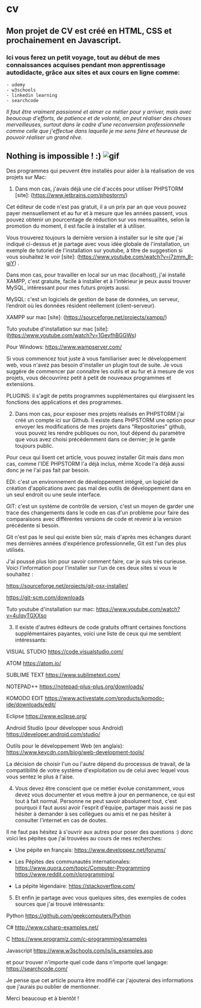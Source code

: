# cv 
## Mon projet de CV est créé en HTML, CSS et prochainement en Javascript.

### Ici vous ferez un petit voyage, tout au début de mes connaissances acquises pendant mon apprentissage autodidacte, grâce aux sites et aux cours en ligne comme:
~~~
- udemy
- w3schools
- linkedin learning
- searchcode
~~~
*Il faut être vraiment passionné et aimer ce métier pour y arriver, mais avec beaucoup d'efforts, de patience et de volonté,
on peut réaliser des choses merveilleuses, surtout dans le cadre d'une reconversion professionnelle comme celle que j'effectue dans laquelle je me sens fière et heureuse de pouvoir réaliser un grand rêve.*

**Nothing is impossible ! :)**
![gif](https://media.giphy.com/media/cbKNG6UV5WF7t6Lpdx/giphy.gif)
---

Des programmes qui peuvent être installés pour aider à la réalisation de vos projets sur Mac:

1. Dans mon cas, j'avais déjà une clé d'accès pour utiliser PHPSTORM [site]: (https://www.jetbrains.com/phpstorm/) 

Cet éditeur de code n'est pas gratuit, il a un prix par an que vous pouvez payer mensuellement et au fur et à mesure que les années passent, vous pouvez obtenir un pourcentage de réduction sur vos mensualités, selon la promotion du moment, il est facile à installer et à utiliser.

Vous trouverez toujours la dernière version à installer sur le site que j'ai indiqué ci-dessus et je partage avec vous idée globale de l'installation, un exemple de tutoriel de l'installation sur youtube, à titre de suggestion si vous souhaitez le voir [site]: (https://www.youtube.com/watch?v=i7zmm_8-gjY) . 

Dans mon cas, pour travailler en local sur un mac (localhost), j'ai installé XAMPP, c'est gratuite, facile à installer et à l'intérieur je peux aussi trouver MySQL, intéressant pour mes futurs projets aussi.

MySQL: c'est un logiciels de gestion de base de données, un serveur, l’endroit où les données résident réellement (client-serveur).

XAMPP sur mac [site]: (https://sourceforge.net/projects/xampp/)

Tuto youtube d'installation sur mac [site]: (https://www.youtube.com/watch?v=1GevfhBGGWs)

Pour Windows: https://www.wampserver.com/

Si vous commencez tout juste à vous familiariser avec le développement web, vous n'avez pas besoin d'installer un plugin tout de suite. Je vous suggère de commencer par connaître les outils et au fur et à mesure de vos projets, vous découvrirez petit à petit de nouveaux programmes et extensions. 

PLUGINS: il s'agit de petits programmes supplémentaires qui élargissent les fonctions des applications et des programmes.

2. Dans mon cas, pour exposer mes projets réalisés en PHPSTORM j'ai créé un compte ici sur Github. Il existe dans PHPSTORM une option pour envoyer les modifications de mes projets dans "Repositories" github, vous pouvez les rendre publiques ou non, tout dépend du paramètre que vous avez choisi précédemment dans ce dernier; je le garde toujours public.

Pour ceux qui lisent cet article, vous pouvez installer Git mais dans mon cas, comme l'IDE PHPSTORM l'a déjà inclus, même Xcode l'a déjà aussi donc je ne l'ai pas fait par besoin. 

EDI: c'est un environnement de développement intégré, un logiciel de création d'applications avec pas mal des outils de développement dans en un seul endroit ou une seule interface.

GIT: c'est un système de contrôle de version, c'est un moyen de garder une trace des changements dans le code en cas d'un problème pour faire des comparaisons avec différentes versions de code et revenir à la version précédente si besoin.

Git n'est pas le seul qui existe bien sûr, mais d'après mes échanges durant mes dernières années d'expérience professionnelle, Git est l'un des plus utilisés.

J'ai poussé plus loin pour savoir comment faire, car je suis très curieuse. Voici l'information pour l'installer sur l'un de ces deux sites si vous le souhaitez :

https://sourceforge.net/projects/git-osx-installer/

https://git-scm.com/downloads

Tuto youtube d'installation sur mac: https://www.youtube.com/watch?v=4uIqyTGXXso

3. Il existe d'autres éditeurs de code gratuits offrant certaines fonctions supplémentaires payantes, voici une liste de ceux qui me semblent intéressants:

VISUAL STUDIO https://code.visualstudio.com/

ATOM https://atom.io/

SUBLIME TEXT https://www.sublimetext.com/

NOTEPAD++ https://notepad-plus-plus.org/downloads/

KOMODO EDIT https://www.activestate.com/products/komodo-ide/downloads/edit/

Eclipse https://www.eclipse.org/

Android Studio (pour développer sous Android) https://developer.android.com/studio/

Outils pour le développement Web (en anglais): https://www.keycdn.com/blog/web-development-tools/

La décision de choisir l'un ou l'autre dépend du processus de travail, de la compatibilité de votre système d'exploitation ou de celui avec lequel vous vous sentez le plus à l'aise.

4. Vous devez être conscient que ce métier évolue constamment, vous devez vous documenter et vous mettre à jour en permanence, ce qui est tout à fait normal. Personne ne peut savoir absolument tout, c'est pourquoi il faut aussi avoir l'esprit d'équipe, partager mais aussi ne pas hésiter à demander à ses collègues ou amis et ne pas hésiter à consulter l'internet en cas de doutes.

Il ne faut pas hésitez à s'ouvrir aux autres pour poser des questions :) donc
voici les pépites que j'ai trouvées au cours de mes recherches:

* Une pépite en français: https://www.developpez.net/forums/ 

* Les Pépites des communautés internationales: https://www.quora.com/topic/Computer-Programming
  https://www.reddit.com/r/programming/ 
 
* La pépite légendaire:  https://stackoverflow.com/

5. Et enfin je partage avec vous quelques sites, des exemples de codes sources que j'ai trouvé intéressants:

Python https://github.com/geekcomputers/Python

C# http://www.csharp-examples.net/

C  https://www.programiz.com/c-programming/examples

Javascript https://www.w3schools.com/js/js_examples.asp

et pour trouver n'importe quel code dans n'importe quel langage: https://searchcode.com/

Je pense que cet article pourra être modifié car j'ajouterai des informations que j'aurais pu oublier de mentionner.

Merci beaucoup et à bientôt !

